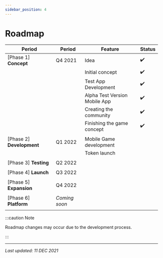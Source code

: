 ```yaml
---
sidebar_position: 4
---
```


# Roadmap

| Period                    | Period        | Feature                       | Status |
|---------------------------|---------------|-------------------------------|--------|
| [Phase 1]  **Concept**    | Q4 2021       | Idea                          | ✔️     |
|                           |               | Initial concept               | ✔️     |
|                           |               | Test App Development          | ✔️     |
|                           |               | Alpha Test Version Mobile App | ✔️     |
|                           |               | Creating the community        | ✔️     |
|                           |               | Finishing the game concept    | ✔️     |
|                           |               |                               |        |
| [Phase 2] **Development** | Q1 2022       | Mobile Game development       |        |
|                           |               | Token launch                  |        |
|                           |               |                               |        |
| [Phase 3] **Testing**     | Q2 2022       |                               |        |
|                           |               |                               |        |
| [Phase 4] **Launch**      | Q3 2022       |                               |        |
|                           |               |                               |        |
| [Phase 5] **Expansion**   | Q4 2022       |                               |        |
|                           |               |                               |        |
| [Phase 6] **Platform**    | *Coming soon* |                               |        |
|                           |               |                               |        |


:::caution Note

Roadmap changes may occur due to the development process.

:::

---

*Last updated: 11 DEC 2021*
